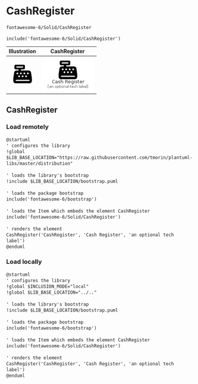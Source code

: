 # CashRegister


```text
fontawesome-6/Solid/CashRegister
```

```text
include('fontawesome-6/Solid/CashRegister')
```



| Illustration | CashRegister |
| :---: | :---: |
| ![illustration for Illustration](../../fontawesome-6/Solid/CashRegister.png) | ![illustration for CashRegister](../../fontawesome-6/Solid/CashRegister.Local.png) |




## CashRegister

### Load remotely
```plantuml
@startuml
' configures the library
!global $LIB_BASE_LOCATION="https://raw.githubusercontent.com/tmorin/plantuml-libs/master/distribution"

' loads the library's bootstrap
!include $LIB_BASE_LOCATION/bootstrap.puml

' loads the package bootstrap
include('fontawesome-6/bootstrap')

' loads the Item which embeds the element CashRegister
include('fontawesome-6/Solid/CashRegister')

' renders the element
CashRegister('CashRegister', 'Cash Register', 'an optional tech label')
@enduml
```

### Load locally
```plantuml
@startuml
' configures the library
!global $INCLUSION_MODE="local"
!global $LIB_BASE_LOCATION="../.."

' loads the library's bootstrap
!include $LIB_BASE_LOCATION/bootstrap.puml

' loads the package bootstrap
include('fontawesome-6/bootstrap')

' loads the Item which embeds the element CashRegister
include('fontawesome-6/Solid/CashRegister')

' renders the element
CashRegister('CashRegister', 'Cash Register', 'an optional tech label')
@enduml
```

